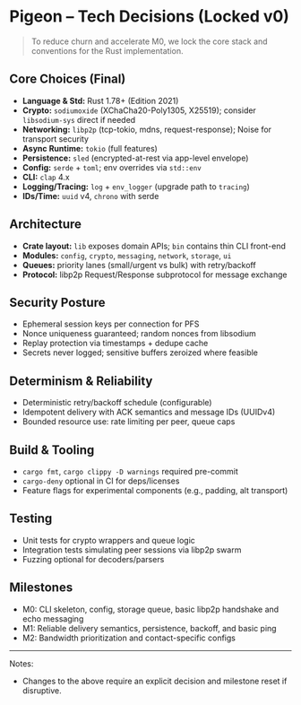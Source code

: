 # Pigeon – Tech Decisions (Locked v0)

> To reduce churn and accelerate M0, we lock the core stack and conventions for the Rust implementation.

## Core Choices (Final)
- **Language & Std:** Rust 1.78+ (Edition 2021)
- **Crypto:** `sodiumoxide` (XChaCha20-Poly1305, X25519); consider `libsodium-sys` direct if needed
- **Networking:** `libp2p` (tcp-tokio, mdns, request-response); Noise for transport security
- **Async Runtime:** `tokio` (full features)
- **Persistence:** `sled` (encrypted-at-rest via app-level envelope)
- **Config:** `serde` + `toml`; env overrides via `std::env`
- **CLI:** `clap` 4.x
- **Logging/Tracing:** `log` + `env_logger` (upgrade path to `tracing`)
- **IDs/Time:** `uuid` v4, `chrono` with serde

## Architecture
- **Crate layout:** `lib` exposes domain APIs; `bin` contains thin CLI front-end
- **Modules:** `config`, `crypto`, `messaging`, `network`, `storage`, `ui`
- **Queues:** priority lanes (small/urgent vs bulk) with retry/backoff
- **Protocol:** libp2p Request/Response subprotocol for message exchange

## Security Posture
- Ephemeral session keys per connection for PFS
- Nonce uniqueness guaranteed; random nonces from libsodium
- Replay protection via timestamps + dedupe cache
- Secrets never logged; sensitive buffers zeroized where feasible

## Determinism & Reliability
- Deterministic retry/backoff schedule (configurable)
- Idempotent delivery with ACK semantics and message IDs (UUIDv4)
- Bounded resource use: rate limiting per peer, queue caps

## Build & Tooling
- `cargo fmt`, `cargo clippy -D warnings` required pre-commit
- `cargo-deny` optional in CI for deps/licenses
- Feature flags for experimental components (e.g., padding, alt transport)

## Testing
- Unit tests for crypto wrappers and queue logic
- Integration tests simulating peer sessions via libp2p swarm
- Fuzzing optional for decoders/parsers

## Milestones
- M0: CLI skeleton, config, storage queue, basic libp2p handshake and echo messaging
- M1: Reliable delivery semantics, persistence, backoff, and basic ping
- M2: Bandwidth prioritization and contact-specific configs

---
Notes:
- Changes to the above require an explicit decision and milestone reset if disruptive.


